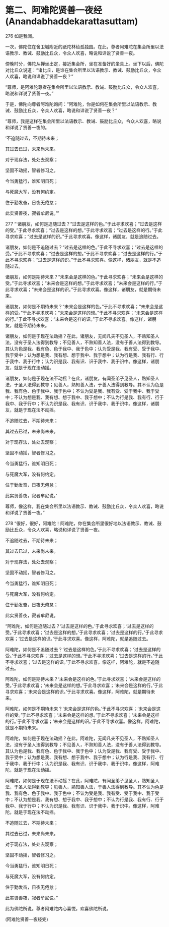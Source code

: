 # 第二、阿难陀贤善一夜经(Anandabhaddekarattasuttam)

276 如是我闻。

一次，佛陀住在舍卫城附近的祇陀林给孤独园。在此，尊者阿难陀在集会所里以法语教示、教诫、鼓励比丘众，令众人欢喜，略说和详说了贤善一夜。

傍晚时分，佛陀从禅坐出定，接近集会所，坐在准备好的坐具上。坐下以后，佛陀对比丘众说道：“诸比丘，是谁在集会所里以法语教示、教诫、鼓励比丘众，令众人欢喜，略说和详说了贤善一夜？”

“尊师，是阿难陀尊者在集会所里以法语教示、教诫、鼓励比丘众，令众人欢喜，略说和详说了贤善一夜。”

于是，佛陀向尊者阿难陀询问：“阿难陀，你是如何在集会所里以法语教示、教诫、鼓励比丘众，令众人欢喜，略说和详说了贤善一夜？”

“尊师，我是这样在集会所里以法语教示、教诫、鼓励比丘众，令众人欢喜，略说和详说了贤善一夜的。

‘不追随过去，不期待未来；

其过去已过，未来尚未来。

对于现存法，处处去观察；

坚固不动摇，智者修习之。

今当勇猛行，谁知明日死；

与死魔大军，没有何约定。

住于勤发奋，日夜无倦怠；

此实贤善夜，寂者牟尼说。’”

277 “‘诸朋友，如何是追随过去？“过去是这样的色。”于此寻求欢喜；“过去是这样的受。”于此寻求欢喜；“过去是这样的想。”于此寻求欢喜；“过去是这样的行。”于此寻求欢喜；“过去是这样的识。”于此寻求欢喜。像这样，诸朋友，就是追随过去。

诸朋友，如何是不追随过去？“过去是这样的色。”于此不寻求欢喜；“过去是这样的受。”于此不寻求欢喜；“过去是这样的想。”于此不寻求欢喜；“过去是这样的行。”于此不寻求欢喜；“过去是这样的识。”于此不寻求欢喜。像这样，诸朋友，就是不追随过去。

诸朋友，如何是期待未来？“未来会是这样的色。”于此寻求欢喜；“未来会是这样的受。”于此寻求欢喜；“未来会是这样的想。”于此寻求欢喜；“未来会是这样的行。”于此寻求欢喜；“未来会是这样的识。”于此寻求欢喜。像这样，诸朋友，就是期待未来。

诸朋友，如何是不期待未来？“未来会是这样的色。”于此不寻求欢喜；“未来会是这样的受。”于此不寻求欢喜；“未来会是这样的想。”于此不寻求欢喜；“未来会是这样的行。”于此不寻求欢喜；“未来会是这样的识。”于此不寻求欢喜。像这样，诸朋友，就是不期待未来。

诸朋友，如何是于现在法动摇？在此，诸朋友，无闻凡夫不见圣人，不熟知圣人法，没有于圣人法得到教导；不见善人，不熟知善人法，没有于善人法得到教导。其认为色是我、我有色、色于我中、我于色中；认为受是我、我有受、受于我中、我于受中；认为想是我、我有想、想于我中、我于想中；认为行是我、我有行、行于我中、我于行中；认为识是我、我有识、识于我中、我于识中。像这样，诸朋友，就是于现在法动摇。

诸朋友，如何是于现在法不动摇？在此，诸朋友，有闻圣弟子见圣人，熟知圣人法，于圣人法得到教导；见善人，熟知善人法，于善人法得到教导。其不认为色是我、我有色、色于我中、我于色中；不认为受是我、我有受、受于我中、我于受中；不认为想是我、我有想、想于我中、我于想中；不认为行是我、我有行、行于我中、我于行中；不认为识是我、我有识、识于我中、我于识中。像这样，诸朋友，就是于现在法不动摇。

不追随过去，不期待未来；

其过去已过，未来尚未来。

对于现存法，处处去观察；

坚固不动摇，智者修习之。

今当勇猛行，谁知明日死；

与死魔大军，没有何约定。

住于勤发奋，日夜无倦怠；

此实贤善夜，寂者牟尼说。’

尊师，像这样，我在集会所里以法语教示、教诫、鼓励比丘众，令众人欢喜，略说和详说了贤善一夜。”

278 “很好，很好，阿难陀！阿难陀，你在集会所里很好地以法语教示、教诫、鼓励比丘众，令众人欢喜，略说和详说了贤善一夜。

不追随过去，不期待未来；

其过去已过，未来尚未来。

对于现存法，处处去观察；

坚固不动摇，智者修习之。

今当勇猛行，谁知明日死；

与死魔大军，没有何约定。

住于勤发奋，日夜无倦怠；

此实贤善夜，寂者牟尼说。

“阿难陀，如何是追随过去？‘过去是这样的色。’于此寻求欢喜；‘过去是这样的受。’于此寻求欢喜；‘过去是这样的想。’于此寻求欢喜；‘过去是这样的行。’于此寻求欢喜；‘过去是这样的识。’于此寻求欢喜。像这样，阿难陀，就是追随过去。

阿难陀，如何是不追随过去？‘过去是这样的色。’于此不寻求欢喜；‘过去是这样的受。’于此不寻求欢喜；‘过去是这样的想。’于此不寻求欢喜；‘过去是这样的行。’于此不寻求欢喜；‘过去是这样的识。’于此不寻求欢喜。像这样，阿难陀，就是不追随过去。

阿难陀，如何是期待未来？‘未来会是这样的色。’于此寻求欢喜；‘未来会是这样的受。’于此寻求欢喜；‘未来会是这样的想。’于此寻求欢喜；‘未来会是这样的行。’于此寻求欢喜；‘未来会是这样的识。’于此寻求欢喜。像这样，阿难陀，就是期待未来。

阿难陀，如何是不期待未来？‘未来会是这样的色。’于此不寻求欢喜；‘未来会是这样的受。’于此不寻求欢喜；‘未来会是这样的想。’于此不寻求欢喜；‘未来会是这样的行。’于此不寻求欢喜；‘未来会是这样的识。’于此不寻求欢喜。像这样，阿难陀，就是不期待未来。

阿难陀，如何是于现在法动摇？在此，阿难陀，无闻凡夫不见圣人，不熟知圣人法，没有于圣人法得到教导；不见善人，不熟知善人法，没有于善人法得到教导。其认为色是我、我有色、色于我中、我于色中；认为受是我、我有受、受于我中、我于受中；认为想是我、我有想、想于我中、我于想中；认为行是我、我有行、行于我中、我于行中；认为识是我、我有识、识于我中、我于识中。像这样，阿难陀，就是于现在法动摇。

阿难陀，如何是于现在法不动摇？在此，阿难陀，有闻圣弟子见圣人，熟知圣人法，于圣人法得到教导；见善人，熟知善人法，于善人法得到教导。其不认为色是我、我有色、色于我中、我于色中；不认为受是我、我有受、受于我中、我于受中；不认为想是我、我有想、想于我中、我于想中；不认为行是我、我有行、行于我中、我于行中；不认为识是我、我有识、识于我中、我于识中。像这样，阿难陀，就是于现在法不动摇。

不追随过去，不期待未来；

其过去已过，未来尚未来。

对于现存法，处处去观察；

坚固不动摇，智者修习之。

今当勇猛行，谁知明日死；

与死魔大军，没有何约定。

住于勤发奋，日夜无倦怠；

此实贤善夜，寂者牟尼说。”

此为佛陀所说。尊者阿难陀内心喜悦，欢喜佛陀所说。

(阿难陀贤善一夜经完)
